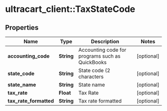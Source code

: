 # ultracart_client::TaxStateCode

## Properties
Name | Type | Description | Notes
------------ | ------------- | ------------- | -------------
**accounting_code** | **String** | Accounting code for programs such as QuickBooks | [optional] 
**state_code** | **String** | State code (2 characters | [optional] 
**state_name** | **String** | State name | [optional] 
**tax_rate** | **Float** | Tax Rate | [optional] 
**tax_rate_formatted** | **String** | Tax rate formatted | [optional] 



